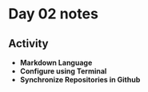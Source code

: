 # Day 02 notes

## Activity

- **Markdown Language**
- **Configure using Terminal**
- **Synchronize Repositories in Github**
